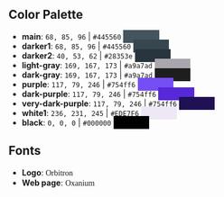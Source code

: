 ## Color Palette

* **main**: `68, 85, 96` | `#445560` <span style="background-color: #445560; color: white; padding: 3px 10px;">&nbsp;&nbsp;&nbsp;&nbsp;&nbsp;&nbsp;&nbsp;&nbsp;&nbsp;&nbsp;&nbsp;</span> 
* **darker1**: `68, 85, 96` | `#445560` <span style="background-color: #37474f; color: white; padding: 3px 10px;">&nbsp;&nbsp;&nbsp;&nbsp;&nbsp;&nbsp;&nbsp;&nbsp;&nbsp;&nbsp;&nbsp;</span> 
* **darker2**: `40, 53, 62` | `#28353e` <span style="background-color: #28353e; color: white; padding: 3px 10px;">&nbsp;&nbsp;&nbsp;&nbsp;&nbsp;&nbsp;&nbsp;&nbsp;&nbsp;&nbsp;&nbsp;</span> 
* **light-gray**: `169, 167, 173` | `#a9a7ad` <span style="background-color: #a9a7ad; color: black; padding: 3px 10px;">&nbsp;&nbsp;&nbsp;&nbsp;&nbsp;&nbsp;&nbsp;&nbsp;&nbsp;&nbsp;&nbsp;</span> 
* **dark-gray**: `169, 167, 173` | `#a9a7ad` <span style="background-color: #1e1e1e; color: black; padding: 3px 10px;">&nbsp;&nbsp;&nbsp;&nbsp;&nbsp;&nbsp;&nbsp;&nbsp;&nbsp;&nbsp;&nbsp;</span> 
* **purple**: `117, 79, 246` | `#754ff6` <span style="background-color: #754ff6; color: white; padding: 3px 10px;">&nbsp;&nbsp;&nbsp;&nbsp;&nbsp;&nbsp;&nbsp;&nbsp;&nbsp;&nbsp;&nbsp;</span> 
* **dark-purple**: `117, 79, 246` | `#754ff6` <span style="background-color: #5728D9; color: white; padding: 3px 10px;">&nbsp;&nbsp;&nbsp;&nbsp;&nbsp;&nbsp;&nbsp;&nbsp;&nbsp;&nbsp;&nbsp;</span> 
* **very-dark-purple**: `117, 79, 246` | `#754ff6` <span style="background-color: #201054; color: white; padding: 3px 10px;">&nbsp;&nbsp;&nbsp;&nbsp;&nbsp;&nbsp;&nbsp;&nbsp;&nbsp;&nbsp;&nbsp;</span> 
* **white1**: `236, 231, 245` | `#EDE7F6` <span style="background-color: #EDE7F6; color: black; padding: 3px 10px;">&nbsp;&nbsp;&nbsp;&nbsp;&nbsp;&nbsp;&nbsp;&nbsp;&nbsp;&nbsp;&nbsp;</span> 
* **black**: `0, 0, 0` | `#000000` <span style="background-color: #000000; color: white; padding: 3px 10px;">&nbsp;&nbsp;&nbsp;&nbsp;&nbsp;&nbsp;&nbsp;&nbsp;&nbsp;&nbsp;&nbsp;</span>


## Fonts

* **Logo**:  <span style="font-family: Orbitron">Orbitron</span>
* **Web page**:  <span style="font-family: Oxanium">Oxanium</span>

